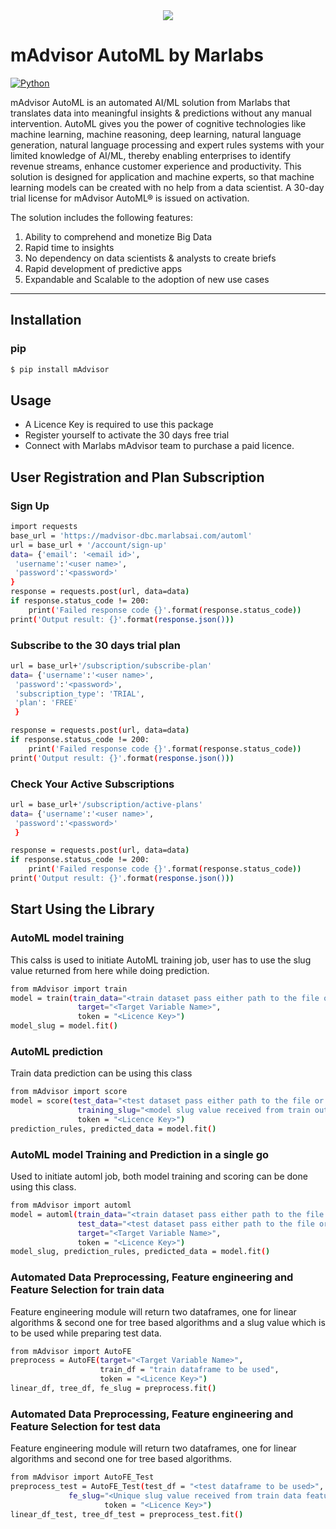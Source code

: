 <div align="center">
  <img src="https://www.marlabs.com/wp-content/uploads/2017/09/marlabs_logo.png">
</div>

mAdvisor AutoML by Marlabs
==============
[![Python](https://img.shields.io/pypi/pyversions/madvisor.svg?style=plastic)](https://badge.fury.io/py/madvisor)

mAdvisor AutoML is an automated AI/ML solution from Marlabs that translates data into meaningful insights & predictions without any manual intervention. AutoML gives you the power of cognitive technologies like machine learning, machine reasoning, deep learning, natural language generation, natural language processing and expert rules systems with your limited knowledge of AI/ML, thereby enabling enterprises to identify revenue streams, enhance customer experience and productivity. This solution is designed for application and machine experts, so that machine learning models can be created with no help from a data scientist.  A 30-day trial license for mAdvisor AutoML® is issued on activation.

The solution includes the following features:
1. Ability to comprehend and monetize Big Data
2. Rapid time to insights
3. No dependency on data scientists & analysts to create briefs
4. Rapid development of predictive apps
5. Expandable and Scalable to the adoption of new use cases

--------------



Installation
--------------
### pip
```sh
$ pip install mAdvisor
```

Usage
--------------
  * A Licence Key is required to use this package
  * Register yourself to activate the 30 days free trial
  * Connect with Marlabs mAdvisor team to purchase a paid licence.

## User Registration and Plan Subscription

###  Sign Up
```sh
import requests
base_url = 'https://madvisor-dbc.marlabsai.com/automl'
url = base_url + '/account/sign-up'
data= {'email': '<email id>',
 'username':'<user name>',
 'password':'<password>'
}
response = requests.post(url, data=data)
if response.status_code != 200:
    print('Failed response code {}'.format(response.status_code))
print('Output result: {}'.format(response.json()))
```
###  Subscribe to the 30 days trial plan
```sh
url = base_url+'/subscription/subscribe-plan'
data= {'username':'<user name>',
 'password':'<password>',
 'subscription_type': 'TRIAL',
 'plan': 'FREE'
 }

response = requests.post(url, data=data)
if response.status_code != 200:
    print('Failed response code {}'.format(response.status_code))
print('Output result: {}'.format(response.json()))
```

###  Check Your Active Subscriptions
```sh
url = base_url+'/subscription/active-plans'
data= {'username':'<user name>',
 'password':'<password>'
 }

response = requests.post(url, data=data)
if response.status_code != 200:
    print('Failed response code {}'.format(response.status_code))
print('Output result: {}'.format(response.json()))
```

## Start Using the Library

### AutoML model training
This calss is used to initiate AutoML training job, user has to use the slug value returned from here while doing prediction.
```sh
from mAdvisor import train
model = train(train_data="<train dataset pass either path to the file or dataframe>",
               target="<Target Variable Name>",
               token = "<Licence Key>")
model_slug = model.fit()
```

### AutoML prediction
Train data prediction can be using this class
```sh
from mAdvisor import score
model = score(test_data="<test dataset pass either path to the file or dataframe>",
               training_slug="<model slug value received from train output>",
               token = "<Licence Key>")
prediction_rules, predicted_data = model.fit()
```
### AutoML model Training and Prediction in a single go
Used to initiate automl job, both model training and scoring can be done using this class.
```sh
from mAdvisor import automl
model = automl(train_data="<train dataset pass either path to the file or dataframe>",
               test_data="<test dataset pass either path to the file or dataframe>",
               target="<Target Variable Name>",
               token = "<Licence Key>")
model_slug, prediction_rules, predicted_data = model.fit()
```

### Automated Data Preprocessing, Feature engineering and Feature Selection for train data
Feature engineering module will return two dataframes, one for linear algorithms & second one for tree based algorithms and a slug value which is to be used while preparing test data. 
```sh
from mAdvisor import AutoFE
preprocess = AutoFE(target="<Target Variable Name>",
                    train_df = "train dataframe to be used",
                    token = "<Licence Key>")
linear_df, tree_df, fe_slug = preprocess.fit()
```

### Automated Data Preprocessing, Feature engineering and Feature Selection for test data
Feature engineering module will return two dataframes, one for linear algorithms and second one for tree based algorithms.
```sh
from mAdvisor import AutoFE_Test
preprocess_test = AutoFE_Test(test_df = "<test dataframe to be used>",
			 fe_slug="<Unique slug value received from train data feature engineering>",
                   	 token = "<Licence Key>")
linear_df_test, tree_df_test = preprocess_test.fit()
```

